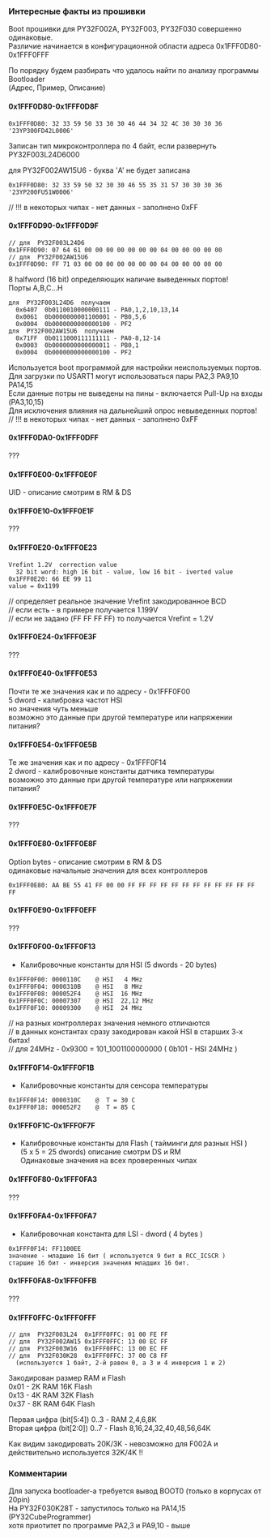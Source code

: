 ###  Интересные факты из прошивки 

Boot прошивки для PY32F002A, PY32F003, PY32F030  совершенно одинаковые.<br>
Различие начинается в конфигурационной области адреса 0x1FFF0D80-0x1FFF0FFF

По порядку будем разбирать что удалось найти по анализу программы Bootloader<br>
(Адрес, Пример, Описание)

#### 0x1FFF0D80-0x1FFF0D8F
```
0x1FFF0D80: 32 33 59 50 33 30 30 46 44 34 32 4С 30 30 30 36 '23YP300FD42L0006'
```
Записан тип микроконтроллера по 4 байт, если развернуть  PY32F003L24D6000

для PY32F002AW15U6 - буква 'A' не будет записана
```
0x1FFF0D80: 32 33 59 50 32 30 30 46 55 35 31 57 30 30 30 36 '23YP200FU51W0006'
```
// !!! в некоторых чипах - нет данных - заполнено 0xFF

#### 0x1FFF0D90-0x1FFF0D9F
```
// для  PY32F003L24D6
0x1FFF0D90: 07 64 61 00 00 00 00 00 00 00 04 00 00 00 00 00  
// для  PY32F002AW15U6
0x1FFF0D90: FF 71 03 00 00 00 00 00 00 00 04 00 00 00 00 00  
```
8 halfword (16 bit) определяющих наличие выведенных портов!<br>
Порты A,B,C...H<br> 
```
для  PY32F003L24D6  получаем  
  0x6407  0b0110010000000111 - PA0,1,2,10,13,14
  0x0061  0b0000000001100001 - PB0,5,6
  0x0004  0b0000000000000100 - PF2
для  PY32F002AW15U6  получаем  
  0x71FF  0b0111000111111111 - PA0-8,12-14
  0x0003  0b0000000000000011 - PB0,1
  0x0004  0b0000000000000100 - PF2
```
Используется boot программой для настройки неиспользуемых портов.<br> 
Для загрузки по USART1 могут использоваться пары PA2,3  PA9,10  PA14,15<br>
Если данные потры не выведены на пины - включается Pull-Up на входы (PA3,10,15)<br>
Для исключения влияния на дальнейший опрос невыведенных портов!<br>
// !!! в некоторых чипах - нет данных - заполнено 0xFF


#### 0x1FFF0DA0-0x1FFF0DFF
???

#### 0x1FFF0E00-0x1FFF0E0F
UID - описание смотрим в RM & DS

#### 0x1FFF0E10-0x1FFF0E1F
???

#### 0x1FFF0E20-0x1FFF0E23
```
Vrefint 1.2V  correction value
  32 bit word: high 16 bit - value, low 16 bit - iverted value
0x1FFF0E20: 66 EE 99 11
value = 0x1199
```
// определяет реальное значение Vrefint закодированное BCD<br>
// если есть - в примере получается 1.199V<br>
// если не задано  (FF FF FF FF) то получается  Vrefint = 1.2V  

#### 0x1FFF0E24-0x1FFF0E3F
???

#### 0x1FFF0E40-0x1FFF0E53
Почти те же значения как и по адресу - 0x1FFF0F00<br> 
5 dword - калибровка частот HSI<br>
но значения чуть меньше<br> 
возможно это данные при другой температуре или напряжении питания?

#### 0x1FFF0E54-0x1FFF0E5B
Те же значения как и по адресу - 0x1FFF0F14<br> 
2 dword - калибровочные константы датчика температуры<br>
возможно это данные при другой температуре или напряжении питания?

#### 0x1FFF0E5C-0x1FFF0E7F
???

#### 0x1FFF0E80-0x1FFF0E8F
Option bytes - описание смотрим в RM & DS<br>
одинаковые начальные значения для всех контроллеров
```
0x1FFF0E80: AA BE 55 41 FF 00 00 FF FF FF FF FF FF FF FF FF FF FF FF FF
```

#### 0x1FFF0E90-0x1FFF0EFF
???

#### 0x1FFF0F00-0x1FFF0F13

- Калибровочные константы для HSI (5 dwords - 20 bytes)
```
0x1FFF0F00: 0000110C    @ HSI   4 MHz
0x1FFF0F04: 0000310B    @ HSI   8 MHz
0x1FFF0F08: 000052F4    @ HSI  16 MHz
0x1FFF0F0C: 00007307    @ HSI  22,12 MHz
0x1FFF0F10: 00009300    @ HSI  24 MHz
```
// на разных контроллерах значения немного отличаются <br> 
// в данных константах сразу закодирован какой HSI в старших 3-х битах!<br>
// для 24MHz - 0x9300 = 101_1001100000000 ( 0b101 - HSI 24MHz )

#### 0x1FFF0F14-0x1FFF0F1B

- Калибровочные константы для сенсора температуры
```
0x1FFF0F14: 0000310C    @  T = 30 C
0x1FFF0F18: 000052F2    @  T = 85 C
```

#### 0x1FFF0F1C-0x1FFF0F7F

- Калибровочные константы для Flash ( тайминги для разных HSI )<br>
  (5 x 5 = 25 dwords) описание смотрм DS и RM<br> 
Одинаковые значения на всех проверенных чипах


#### 0x1FFF0F80-0x1FFF0FA3
???

#### 0x1FFF0FA4-0x1FFF0FA7

- Калибровочная константа для LSI - dword ( 4 bytes )
```
0x1FFF0F14: FF1100EE    
значение - младшие 16 бит ( используется 9 бит в RCC_ICSCR )
старшие 16 бит - инверсия значения младших 16 бит.
``` 

#### 0x1FFF0FA8-0x1FFF0FFB
???

#### 0x1FFF0FFC-0x1FFF0FFF
```
// для  PY32F003L24  0x1FFF0FFC: 01 00 FE FF
// для  PY32F002AW15 0x1FFF0FFC: 13 00 EC FF
// для  PY32F003W16  0x1FFF0FFC: 13 00 EC FF
// для  PY32F030K28  0x1FFF0FFC: 37 00 C8 FF
  (используется 1 байт, 2-й равен 0, а 3 и 4 инверсия 1 и 2)
```
Закодирован размер RAM и Flash<br>
0x01 - 2K RAM 16K Flash<br>
0x13 - 4K RAM 32K Flash<br>
0x37 - 8K RAM 64K Flash

Первая цифра (bit[5:4])  0..3 - RAM     2,4,6,8K<br>
Вторая цифра (bit[2:0])  0..7 - Flash   8,16,24,32,40,48,56,64K

Как видим закодировать 20K/3K - невозможно для F002A и действительно используется 32K/4K !!

### Комментарии

Для запуска bootloader-а требуется вывод BOOT0 (только в корпусах от 20pin)<br>
На PY32F030K28T - запустилось только на PA14,15 (PY32CubeProgrammer)<br>
хотя приотитет по программе PA2,3 и PA9,10 - выше

